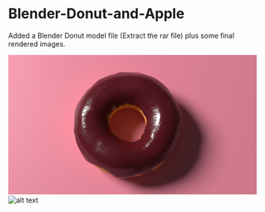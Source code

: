 # Blender-Donut-and-Apple

Added a Blender Donut model file (Extract the rar file) plus some final rendered images.

![alt text](https://github.com/anirudhcode7/Blender-3D-Donut/blob/master/donut_chocolate_pink3_denoise.png?raw=true)
![alt text](https://github.com/anirudhcode7/Blender-3D-Donut/blob/master/Donut.jpg?raw=true)


